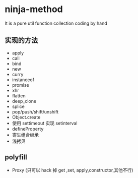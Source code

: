 # ninja-method

It is a pure util function collection coding by hand

## 实现的方法

- apply
- call
- bind
- new
- curry
- instanceof
- promise
- xhr
- flatten
- deep_clone
- splice
- pop/push/shift/unshift
- Object.create
- 使用 settimeout 实现 setinterval
- defineProperty
- 寄生组合继承
- 浅拷贝

## polyfill

- Proxy (只可以 hack 掉 get ,set, apply,constructor,其他不行)
